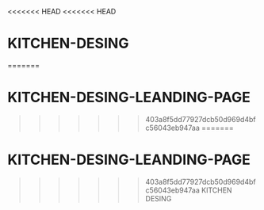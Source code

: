 <<<<<<< HEAD
<<<<<<< HEAD
# KITCHEN-DESING
=======
# KITCHEN-DESING-LEANDING-PAGE
>>>>>>> 403a8f5dd77927dcb50d969d4bfc56043eb947aa
=======
# KITCHEN-DESING-LEANDING-PAGE
>>>>>>> 403a8f5dd77927dcb50d969d4bfc56043eb947aa
KITCHEN DESING
